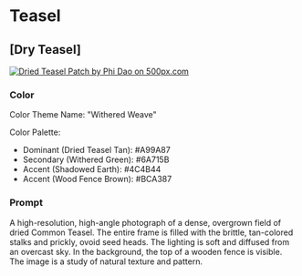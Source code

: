 # Teasel

## [Dry Teasel]

[![Dried Teasel Patch by Phi Dao on 500px.com](https://drscdn.500px.org/photo/1116706015/q%3D75_m%3D600_k%3D1/v2?sig=9f44121f907f6b6878cf2c9aa348b4e0683fc8ab1cf25ea0e12933f8142f1f20)](https://500px.com/photo/1116706015/dried-teasel-patch-by-phi-dao)

### Color

Color Theme Name: "Withered Weave"

Color Palette: 

- Dominant (Dried Teasel Tan): #A99A87
- Secondary (Withered Green): #6A715B
- Accent (Shadowed Earth): #4C4B44
- Accent (Wood Fence Brown): #BCA387

### Prompt

A high-resolution, high-angle photograph of a dense, overgrown field of dried Common Teasel. The entire frame is filled with the brittle, tan-colored stalks and prickly, ovoid seed heads. The lighting is soft and diffused from an overcast sky. In the background, the top of a wooden fence is visible. The image is a study of natural texture and pattern.
